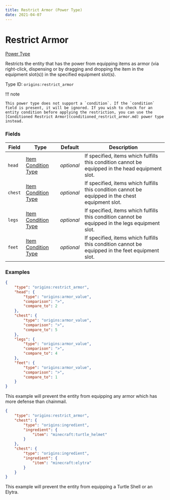 ```yaml
---
title: Restrict Armor (Power Type)
date: 2021-04-07
---
```


# Restrict Armor

[Power Type](../power_types.md)

Restricts the entity that has the power from equipping items as armor (via right-click, dispensing or by dragging and dropping the item in the equipment slot(s)) in the specified equipment slot(s).

Type ID: `origins:restrict_armor`

!!! note

    This power type does not support a `condition`. If the `condition` field is present, it will be ignored. If you wish to check for an entity condition before applying the restriction, you can use the [Conditioned Restrict Armor](conditioned_restrict_armor.md) power type instead.


### Fields

Field  | Type | Default | Description
-------|------|---------|-------------
`head` | [Item Condition Type](../item_condition_types.md) | _optional_ | If specified, items which fulfills this condition cannot be equipped in the head equipment slot.
`chest` | [Item Condition Type](../item_condition_types.md) | _optional_ | If specified, items which fulfills this condition cannot be equipped in the chest equipment slot.
`legs` | [Item Condition Type](../item_condition_types.md) | _optional_ | If specified, items which fulfills this condition cannot be equipped in the legs equipment slot.
`feet` | [Item Condition Type](../item_condition_types.md) | _optional_ | If specified, items which fulfills this condition cannot be equipped in the feet equipment slot.


### Examples

```json
{
    "type": "origins:restrict_armor",
    "head": {
        "type": "origins:armor_value",
        "comparison": ">",
        "compare_to": 2
    },
    "chest": {
        "type": "origins:armor_value",
        "comparison": ">",
        "compare_to": 5
    },
    "legs": {
        "type": "origins:armor_value",
        "comparison": ">",
        "compare_to": 4
    },
    "feet": {
        "type": "origins:armor_value",
        "comparison": ">",
        "compare_to": 1
    }
}
```

This example will prevent the entity from equipping any armor which has more defense than chainmail.

```json
{
    "type": "origins:restrict_armor",
    "chest": {
        "type": "origins:ingredient",
        "ingredient": {
            "item": "minecraft:turtle_helmet"
        }
    },
    "chest": {
        "type": "origins:ingredient",
        "ingredient": {
            "item": "minecraft:elytra"
        }
    }
}
```

This example will prevent the entity from equipping a Turtle Shell or an Elytra.
